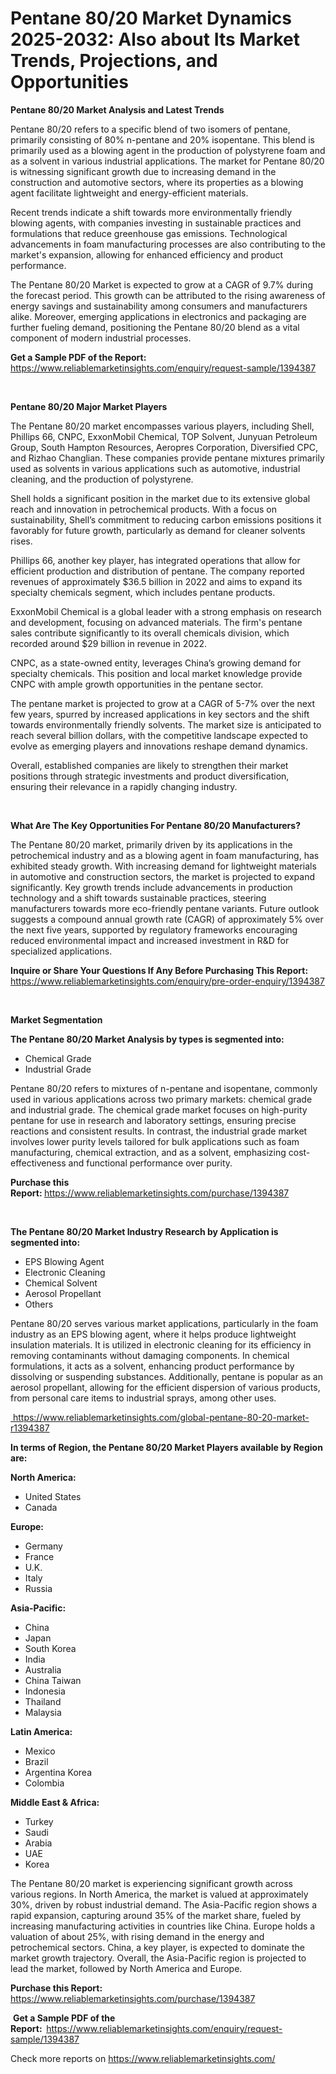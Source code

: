 <p><h1>Pentane 80/20 Market Dynamics 2025-2032: Also about Its Market Trends, Projections, and Opportunities</h1></p><p><strong>Pentane 80/20 Market Analysis and Latest Trends</strong></p>
<p><p>Pentane 80/20 refers to a specific blend of two isomers of pentane, primarily consisting of 80% n-pentane and 20% isopentane. This blend is primarily used as a blowing agent in the production of polystyrene foam and as a solvent in various industrial applications. The market for Pentane 80/20 is witnessing significant growth due to increasing demand in the construction and automotive sectors, where its properties as a blowing agent facilitate lightweight and energy-efficient materials.</p><p>Recent trends indicate a shift towards more environmentally friendly blowing agents, with companies investing in sustainable practices and formulations that reduce greenhouse gas emissions. Technological advancements in foam manufacturing processes are also contributing to the market's expansion, allowing for enhanced efficiency and product performance.</p><p>The Pentane 80/20 Market is expected to grow at a CAGR of 9.7% during the forecast period. This growth can be attributed to the rising awareness of energy savings and sustainability among consumers and manufacturers alike. Moreover, emerging applications in electronics and packaging are further fueling demand, positioning the Pentane 80/20 blend as a vital component of modern industrial processes.</p></p>
<p><strong>Get a Sample PDF of the Report:&nbsp;</strong> <a href="https://www.reliablemarketinsights.com/enquiry/request-sample/1394387?utm_campaign=3204&utm_medium=2&utm_source=Github&utm_content=ia&utm_term=22032025&utm_id=pentane-8020">https://www.reliablemarketinsights.com/enquiry/request-sample/1394387</a></p>
<p>&nbsp;</p>
<p><strong>Pentane 80/20 Major Market Players</strong></p>
<p><p>The Pentane 80/20 market encompasses various players, including Shell, Phillips 66, CNPC, ExxonMobil Chemical, TOP Solvent, Junyuan Petroleum Group, South Hampton Resources, Aeropres Corporation, Diversified CPC, and Rizhao Changlian. These companies provide pentane mixtures primarily used as solvents in various applications such as automotive, industrial cleaning, and the production of polystyrene.</p><p>Shell holds a significant position in the market due to its extensive global reach and innovation in petrochemical products. With a focus on sustainability, Shell’s commitment to reducing carbon emissions positions it favorably for future growth, particularly as demand for cleaner solvents rises.</p><p>Phillips 66, another key player, has integrated operations that allow for efficient production and distribution of pentane. The company reported revenues of approximately $36.5 billion in 2022 and aims to expand its specialty chemicals segment, which includes pentane products.</p><p>ExxonMobil Chemical is a global leader with a strong emphasis on research and development, focusing on advanced materials. The firm's pentane sales contribute significantly to its overall chemicals division, which recorded around $29 billion in revenue in 2022.</p><p>CNPC, as a state-owned entity, leverages China’s growing demand for specialty chemicals. This position and local market knowledge provide CNPC with ample growth opportunities in the pentane sector. </p><p>The pentane market is projected to grow at a CAGR of 5-7% over the next few years, spurred by increased applications in key sectors and the shift towards environmentally friendly solvents. The market size is anticipated to reach several billion dollars, with the competitive landscape expected to evolve as emerging players and innovations reshape demand dynamics. </p><p>Overall, established companies are likely to strengthen their market positions through strategic investments and product diversification, ensuring their relevance in a rapidly changing industry.</p></p>
<p>&nbsp;</p>
<p><strong>What Are The Key Opportunities For Pentane 80/20 Manufacturers?</strong></p>
<p><p>The Pentane 80/20 market, primarily driven by its applications in the petrochemical industry and as a blowing agent in foam manufacturing, has exhibited steady growth. With increasing demand for lightweight materials in automotive and construction sectors, the market is projected to expand significantly. Key growth trends include advancements in production technology and a shift towards sustainable practices, steering manufacturers towards more eco-friendly pentane variants. Future outlook suggests a compound annual growth rate (CAGR) of approximately 5% over the next five years, supported by regulatory frameworks encouraging reduced environmental impact and increased investment in R&D for specialized applications.</p></p>
<p><strong>Inquire or Share Your Questions If Any Before Purchasing This Report:</strong> <a href="https://www.reliablemarketinsights.com/enquiry/pre-order-enquiry/1394387?utm_campaign=3204&utm_medium=2&utm_source=Github&utm_content=ia&utm_term=22032025&utm_id=pentane-8020">https://www.reliablemarketinsights.com/enquiry/pre-order-enquiry/1394387</a></p>
<p>&nbsp;</p>
<p><strong>Market Segmentation</strong></p>
<p><strong>The Pentane 80/20 Market Analysis by types is segmented into:</strong></p>
<p><ul><li>Chemical Grade</li><li>Industrial Grade</li></ul></p>
<p><p>Pentane 80/20 refers to mixtures of n-pentane and isopentane, commonly used in various applications across two primary markets: chemical grade and industrial grade. The chemical grade market focuses on high-purity pentane for use in research and laboratory settings, ensuring precise reactions and consistent results. In contrast, the industrial grade market involves lower purity levels tailored for bulk applications such as foam manufacturing, chemical extraction, and as a solvent, emphasizing cost-effectiveness and functional performance over purity.</p></p>
<p><strong>Purchase this Report:&nbsp;</strong><a href="https://www.reliablemarketinsights.com/purchase/1394387?utm_campaign=3204&utm_medium=2&utm_source=Github&utm_content=ia&utm_term=22032025&utm_id=pentane-8020">https://www.reliablemarketinsights.com/purchase/1394387</a></p>
<p>&nbsp;</p>
<p><strong>The Pentane 80/20 Market Industry Research by Application is segmented into:</strong></p>
<p><ul><li>EPS Blowing Agent</li><li>Electronic Cleaning</li><li>Chemical Solvent</li><li>Aerosol Propellant</li><li>Others</li></ul></p>
<p><p>Pentane 80/20 serves various market applications, particularly in the foam industry as an EPS blowing agent, where it helps produce lightweight insulation materials. It is utilized in electronic cleaning for its efficiency in removing contaminants without damaging components. In chemical formulations, it acts as a solvent, enhancing product performance by dissolving or suspending substances. Additionally, pentane is popular as an aerosol propellant, allowing for the efficient dispersion of various products, from personal care items to industrial sprays, among other uses.</p></p>
<p><a href="https://www.reliablemarketinsights.com/global-pentane-80-20-market-r1394387?utm_campaign=3204&utm_medium=2&utm_source=Github&utm_content=ia&utm_term=22032025&utm_id=pentane-8020">&nbsp;https://www.reliablemarketinsights.com/global-pentane-80-20-market-r1394387</a></p>
<p><strong>In terms of Region, the Pentane 80/20 Market Players available by Region are:</strong></p>
<p>
    <p> <strong> North America: </strong>
        <ul>
            <li>United States</li>
            <li>Canada</li>
        </ul>
        </p> 
    <p> <strong> Europe: </strong>
        <ul>
            <li>Germany</li>
            <li>France</li>
            <li>U.K.</li>
            <li>Italy</li>
            <li>Russia</li>
        </ul>
        </p> 
    <p> <strong> Asia-Pacific: </strong>
        <ul>
            <li>China</li>
            <li>Japan</li>
            <li>South Korea</li>
            <li>India</li>
            <li>Australia</li>
            <li>China Taiwan</li>
            <li>Indonesia</li>
            <li>Thailand</li>
            <li>Malaysia</li>
        </ul>
        </p> 
    <p> <strong> Latin America: </strong>
        <ul>
            <li>Mexico</li>
            <li>Brazil</li>
            <li>Argentina Korea</li>
            <li>Colombia</li>
        </ul>
        </p> 
    <p> <strong> Middle East & Africa: </strong>
        <ul>
            <li>Turkey</li>
            <li>Saudi</li>
            <li>Arabia</li>
            <li>UAE</li>
            <li>Korea</li>
        </ul>
    </p>
    </p>
<p><p>The Pentane 80/20 market is experiencing significant growth across various regions. In North America, the market is valued at approximately 30%, driven by robust industrial demand. The Asia-Pacific region shows a rapid expansion, capturing around 35% of the market share, fueled by increasing manufacturing activities in countries like China. Europe holds a valuation of about 25%, with rising demand in the energy and petrochemical sectors. China, a key player, is expected to dominate the market growth trajectory. Overall, the Asia-Pacific region is projected to lead the market, followed by North America and Europe.</p></p>
<p><strong>Purchase this Report: </strong><a href="https://www.reliablemarketinsights.com/purchase/1394387?utm_campaign=3204&utm_medium=2&utm_source=Github&utm_content=ia&utm_term=22032025&utm_id=pentane-8020">https://www.reliablemarketinsights.com/purchase/1394387</a></p>
<p>&nbsp;<strong>Get a Sample PDF of the Report:&nbsp;&nbsp;</strong><a href="https://www.reliablemarketinsights.com/enquiry/request-sample/1394387?utm_campaign=3204&utm_medium=2&utm_source=Github&utm_content=ia&utm_term=22032025&utm_id=pentane-8020">https://www.reliablemarketinsights.com/enquiry/request-sample/1394387</a></p>
<p><strong></strong></p>
<p>Check more reports on <a href="https://www.reliablemarketinsights.com/?utm_campaign=3204&utm_medium=2&utm_source=Github&utm_content=ia&utm_term=22032025&utm_id=pentane-8020">https://www.reliablemarketinsights.com/</a></p>